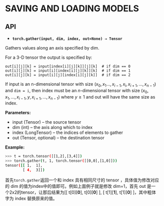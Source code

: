 # SAVING AND LOADING MODELS

## API

* **`torch.gather(input, dim, index, out=None) → Tensor`**

Gathers values along an axis specified by dim.

For a 3-D tensor the output is specified by:

```
out[i][j][k] = input[index[i][j][k]][j][k]  # if dim == 0
out[i][j][k] = input[i][index[i][j][k]][k]  # if dim == 1
out[i][j][k] = input[i][j][index[i][j][k]]  # if dim == 2
```

If input is an n-dimensional tensor with size $(x_0, x_1..., x_{i-1}, x_i, x_{i+1}, ..., x_{n-1})$ and `dim = i`, then index must be an $n$-dimensional tensor with size $(x_0, x_1, ..., x_{i-1}, y, x_{i+1}, ..., x_{n-1})$ where $y \geq 1$ and out will have the same size as index.

**Parameters:**
* input (Tensor) – the source tensor
* dim (int) – the axis along which to index
* index (LongTensor) – the indices of elements to gather
* out (Tensor, optional) – the destination tensor


**Example:**

```bash
>>> t = torch.tensor([[1,2],[3,4]])
>>> torch.gather(t, 1, torch.tensor([[0,0],[1,0]]))
tensor([[ 1,  1],
        [ 4,  3]])
```

首先`torch.gather`返回一个和 index 具有相同尺寸的 tensor ，具体值为修改对应的 dim 的值为index中的值即可。例如上面例子就是修改 dim=1，首先 out 是一个2x2的tensor，让那后结果为[[ t[0][**0**], t[0][**0**] ], [ t[1][**1**], t[1][**0**] ]，其中粗体字为 index 替换原来的值。